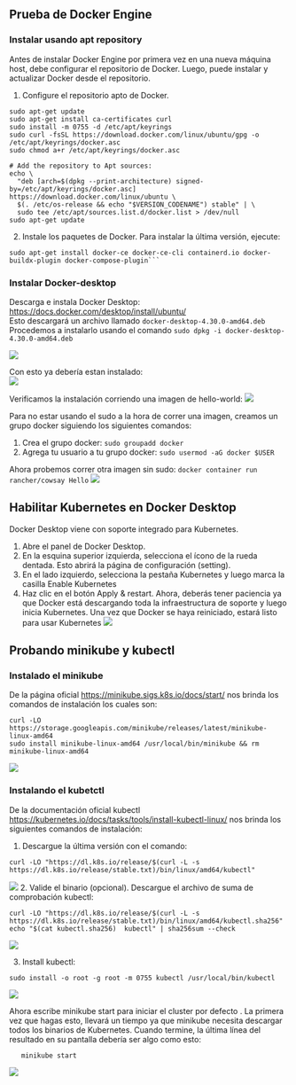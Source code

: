 ## Prueba de Docker Engine  

### Instalar usando apt repository
Antes de instalar Docker Engine por primera vez en una nueva máquina host, debe configurar el repositorio de Docker. Luego, puede instalar y actualizar Docker desde el repositorio.   

1. Configure el repositorio apto de Docker.

```
sudo apt-get update
sudo apt-get install ca-certificates curl
sudo install -m 0755 -d /etc/apt/keyrings
sudo curl -fsSL https://download.docker.com/linux/ubuntu/gpg -o /etc/apt/keyrings/docker.asc
sudo chmod a+r /etc/apt/keyrings/docker.asc

# Add the repository to Apt sources:
echo \
  "deb [arch=$(dpkg --print-architecture) signed-by=/etc/apt/keyrings/docker.asc] https://download.docker.com/linux/ubuntu \
  $(. /etc/os-release && echo "$VERSION_CODENAME") stable" | \
  sudo tee /etc/apt/sources.list.d/docker.list > /dev/null
sudo apt-get update
```

2. Instale los paquetes de Docker. Para instalar la última versión, ejecute:
```
sudo apt-get install docker-ce docker-ce-cli containerd.io docker-buildx-plugin docker-compose-plugin```
```  
  
### Instalar Docker-desktop  
Descarga e instala Docker Desktop: https://docs.docker.com/desktop/install/ubuntu/  
Esto descargará un archivo llamado `docker-desktop-4.30.0-amd64.deb`  
Procedemos a instalarlo usando el comando `sudo dpkg -i docker-desktop-4.30.0-amd64.deb`

![](img/desktop.png)  
  
Con esto ya debería estan instalado:  
![](img/instalacion-desktop.png)  
  
Verificamos la instalación corriendo una imagen de hello-world:
![](img/image-hello-world.png)
  
Para no estar usando el sudo a la hora de correr una imagen, creamos un grupo docker siguiendo los siguientes comandos:  
1. Crea el grupo docker: `sudo groupadd docker`
2. Agrega tu usuario a tu grupo docker: `sudo usermod -aG docker $USER`  

Ahora probemos correr otra imagen sin sudo: `docker container run rancher/cowsay Hello`
![](img/image-sin-sudo.png)  

## Habilitar Kubernetes en Docker Desktop
Docker Desktop viene con soporte integrado para Kubernetes.  
1. Abre el panel de Docker Desktop.
2. En la esquina superior izquierda, selecciona el ícono de la rueda dentada. Esto abrirá la página
   de configuración (setting).
3. En el lado izquierdo, selecciona la pestaña Kubernetes y luego marca la casilla Enable
   Kubernetes
4. Haz clic en el botón Apply & restart.
   Ahora, deberás tener paciencia ya que Docker está descargando toda la infraestructura de soporte y
   luego inicia Kubernetes.
   Una vez que Docker se haya reiniciado, estará listo para usar Kubernetes
![](img/kuber-desktop.png)  
  
## Probando minikube y kubectl  
### Instalado el minikube  
De la página oficial https://minikube.sigs.k8s.io/docs/start/ nos brinda los comandos de instalación los cuales son:  
```
curl -LO https://storage.googleapis.com/minikube/releases/latest/minikube-linux-amd64
sudo install minikube-linux-amd64 /usr/local/bin/minikube && rm minikube-linux-amd64
```  
  
![](img/minikube-install.png)  
  
### Instalando el kubetctl  
De la documentación oficial kubectl https://kubernetes.io/docs/tasks/tools/install-kubectl-linux/ nos brinda los siguientes comandos de instalación:  
1. Descargue la última versión con el comando:
```
curl -LO "https://dl.k8s.io/release/$(curl -L -s https://dl.k8s.io/release/stable.txt)/bin/linux/amd64/kubectl"
```  
![](img/kubectl-1.png)
2. Valide el binario (opcional). Descargue el archivo de suma de comprobación kubectl:  
```
curl -LO "https://dl.k8s.io/release/$(curl -L -s https://dl.k8s.io/release/stable.txt)/bin/linux/amd64/kubectl.sha256"
echo "$(cat kubectl.sha256)  kubectl" | sha256sum --check  
```  
![](img/kubectl-2.png)  
  
3. Install kubectl:  
```
sudo install -o root -g root -m 0755 kubectl /usr/local/bin/kubectl
```  
![](img/kubectl-3.png)  

Ahora escribe minikube start para iniciar el cluster por defecto . La primera vez que hagas esto, llevará
un tiempo ya que minikube necesita descargar todos los binarios de Kubernetes. Cuando termine, la
última línea del resultado en su pantalla debería ser algo como esto:  
  
```
   minikube start
```
![](img/minikube-start.png)




